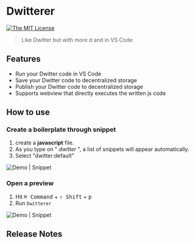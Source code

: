 # Dwitterer
[![The MIT License](https://img.shields.io/badge/license-MIT-orange.svg?style=flat-square)](http://opensource.org/licenses/MIT)

> Like Dwitter but with more d and in VS Code
## Features

* Run your Dwitter code in VS Code
* Save your Dwitter code to decentralized storage
* Publish your Dwitter code to decentralized storage
* Supports webview that directly executes the written js code

## How to use
### Create a boilerplate through snippet
1. create a **javascript** file.
2. As you type on " *dwitter* ", a list of snippets will appear automatically.
3. Select "dwitter:default"
 
![Demo | Snippet](./demo/demo-snippet-01.gif)

### Open a preview 
1. Hit <kbd>⌘ Command</kbd> + <kbd>⇧ Shift</kbd> + <kbd>p</kbd>
2. Run `Dwitterer`

![Demo | Snippet](./demo/demo-preview-01.gif)

## Release Notes
